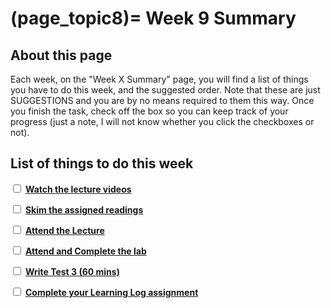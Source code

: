 (page_topic8)=
Week 9 Summary
=======================

## About this page

Each week, on the "Week X Summary" page, you will find a list of things you have to do this week, and the suggested order. 
Note that these are just SUGGESTIONS and you are by no means required to them this way. 
Once you finish the task, check off the box so you can keep track of your progress (just a note, I will not know whether you click the checkboxes or not).

## List of things to do this week

<label><input type="checkbox" id="week08_task1" class="box"> [**Watch the lecture videos**](./videos.md)</input></label>

<label><input type="checkbox" id="week08_task2" class="box"> [**Skim the assigned readings**](./readings.md)</input></label>

<label><input type="checkbox" id="week08_task3" class="box"> [**Attend the Lecture**](./lecture.ipynb) </input></label>

<label><input type="checkbox" id="week08_task5" class="box"> [**Attend and Complete the lab**](./lab.md) </input></label>

<label><input type="checkbox" id="week08_task6" class="box"> [**Write Test 3 (60 mins)**](./test.md) </input></label>

<label><input type="checkbox" id="week08_task7" class="box"> [**Complete your Learning Log assignment**](./learninglog) </input></label>